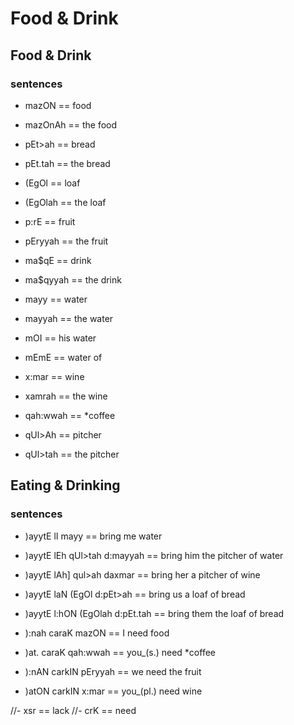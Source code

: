 # Food & Drink

## Food & Drink
### sentences
- mazON    == food
- mazOnAh  == the food

- pEt>ah   == bread
- pEt.tah  == the bread

- (EgOl    == loaf
- (EgOlah  == the loaf

- p:rE     == fruit
- pEryyah  == the fruit

- ma$qE    == drink
- ma$qyyah == the drink

- mayy     == water
- mayyah   == the water
- mOI      == his water
- mEmE     == water of

- x:mar    == wine
- xamrah   == the wine

- qah:wwah == *coffee

- qUl>Ah   == pitcher
- qUl>tah  == the pitcher

## Eating & Drinking
### sentences

- )ayytE lI mayy                 == bring me water
- )ayytE lEh qUl>tah d:mayyah    == bring him the pitcher of water
- )ayytE lAh] qul>ah daxmar      == bring her a pitcher of wine
- )ayytE laN (EgOl d:pEt>ah      == bring us a loaf of bread
- )ayytE l:hON (EgOlah d:pEt.tah == bring them the loaf of bread

- ):nah caraK mazON              == I need food
- )at. caraK qah:wwah            == you_(s.) need *coffee
- ):nAN carkIN pEryyah           == we need the fruit
- )atON carkIN x:mar             == you_(pl.) need wine

//- xsr == lack
//- crK == need

